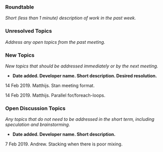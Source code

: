 ### Roundtable
_Short (less than 1 minute) description of work in the past week._

### Unresolved Topics
_Address any open topics from the past meeting._

### New Topics
_New topics that should be addressed immediately or by the next
meeting._

* __Date added. Developer name.  Short description.  Desired resolution.__

14 Feb 2019. Matthijs. Stan meeting format.

14 Feb 2019. Matthijs. Parallel for/foreach-loops.

### Open Discussion Topics

_Any topics that do not need to be addressed in the short term,
including speculation and brainstorming._

* __Date added. Developer name.  Short description.__

7 Feb 2019.  Andrew.  Stacking when there is poor mixing.